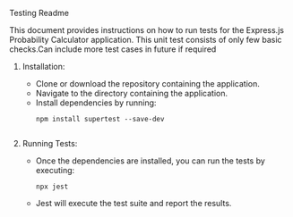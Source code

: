 Testing Readme

This document provides instructions on how to run tests for the Express.js Probability Calculator application.
This unit test consists of only few basic checks.Can include more test cases in future if required

1. Installation:
   - Clone or download the repository containing the application.
   - Navigate to the directory containing the application.
   - Install dependencies by running:
     ```
     npm install supertest --save-dev
 
     ```

2. Running Tests:
   - Once the dependencies are installed, you can run the tests by executing:
     ```
     npx jest
     ```
   - Jest will execute the test suite and report the results.
